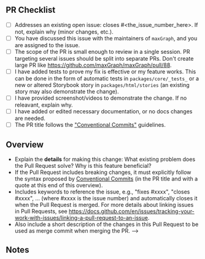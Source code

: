 <!--
👋 Hi, thanks for sending a Pull Request to maxGraph! 💖
Please fill out all fields below and make sure each item is true and [x] checked.
Otherwise we may not be able to review your PR.

All contributions to this project are done under the terms of the Apache 2.0 license as stated in the LICENSE file located at the root of this repository.


Note: core contributors are not required to use this template.
-->

## PR Checklist

- [ ] Addresses an existing open issue: closes #<the_issue_number_here>. If not, explain why (minor changes, etc.).
- [ ] You have discussed this issue with the maintainers of `maxGraph`, and you are assigned to the issue.
- [ ] The scope of the PR is small enough to review in a single session. PR targeting several issues should be split into separate PRs. Don't create large PR like https://github.com/maxGraph/maxGraph/pull/88.
- [ ] I have added tests to prove my fix is effective or my feature works. This can be done in the form of automatic tests in `packages/core/_tests_` or a new or altered Storybook story in `packages/html/stories` (an existing story may also demonstrate the change).
- [ ] I have provided screenshot/videos to demonstrate the change. If no releavant, explain why.
- [ ] I have added or edited necessary documentation, or no docs changes are needed.
- [ ] The PR title follows the ["Conventional Commits"](https://www.conventionalcommits.org/en/v1.0.0/) guidelines.
<!--
The PR title must look like `<type>[optional scope]: <lower case description>`

*type* can be (see existing Pull Request for more elements):
- chore
- docs
- feat
- fix
- refactor
  ...

If defined, the _optional scope_ must be put in parentheses.

Note: The title is used as proposal for the maintainer merging the Pull Request.
-->


## Overview

<!-- Description of what and why is changed, and how the code change does that. -->
- Explain the **details** for making this change: What existing problem does the Pull Request solve? Why is this feature beneficial?
- If the Pull Request includes breaking changes, it must explicitly follow the syntax proposed by [Conventional Commits](https://www.conventionalcommits.org/en/v1.0.0/#specification) (in the PR title and with a quote at this end of this overview).
- Includes keywords to reference the issue, e.g., "fixes #xxxx", "closes #xxxx", ... (where #xxxx is the issue number) and automatically closes it when the Pull Request is merged.
For more details about linking issues in Pull Requests, see https://docs.github.com/en/issues/tracking-your-work-with-issues/linking-a-pull-request-to-an-issue.
- Also include a short description of the changes in this Pull Request to be used as merge commit when merging the PR.
-->


## Notes

<!-- Use this paragraph to provide the reviewer with any additional information. Remove if not applicable -->



